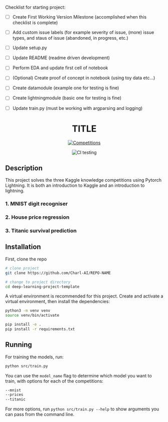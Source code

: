 Checklist for starting project:

* [ ] Create First Working Version Milestone (accomplished when this checklist is complete)
* [ ] Add custom issue labels (for example severity of issue, (more) issue types, and staus of issue (abandoned, in progress, etc.)
* [ ] Update setup.py
* [ ] Update README (readme driven development)

* [ ] Perform EDA and update first cell of notebook
* [ ] (Optional) Create proof of concept in notebook (using toy data etc...)
* [ ] Create datamodule (example one for testing is fine)
* [ ] Create lightningmodule (basic one for testing is fine)
* [ ] Update train.py (must be working with argparsing and logging)


<div align="center">

# TITLE

[![Competitions](http://img.shields.io/badge/Kaggle-4b44ce.svg)](https://www.kaggle.com/competitions)
<!--
ARXIV
[![Paper](http://img.shields.io/badge/arxiv-math.co:1480.1111-B31B1B.svg)](https://www.nature.com/articles/nature14539)
-->
![CI testing](https://github.com/PyTorchLightning/deep-learning-project-template/workflows/CI%20testing/badge.svg?branch=master&event=push)


<!--
Conference
-->
</div>

## Description
This project solves the three Kaggle knowledge competitions using Pytorch Lightning. It is both an introduction to Kaggle and an introduction to lightning.

### 1. MNIST digit recogniser


### 2. House price regression


### 3. Titanic survival prediction


## Installation
First, clone the repo
```bash
# clone project
git clone https://github.com/Charl-AI/REPO-NAME

# change to project directory
cd deep-learning-project-template
```

A virtual environment is recommended for this project. Create and activate a virtual environment, then install the dependencies:

```bash
python3 -m venv venv
source venv/bin/activate

pip install -e .
pip install -r requirements.txt
```

## Running

For training the models, run:

```bash
python src/train.py
```
You can use the ```model_name``` flag to determine which model you want to train, with options for each of the competitions:

```bash
--mnist
--prices
--titanic
```

For more options, run `python src/train.py --help` to show arguments you can pass from the command line.
